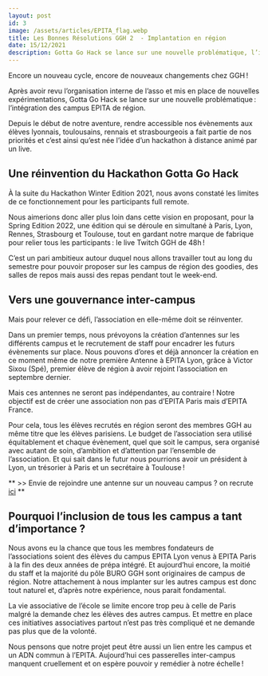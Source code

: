 ```yaml
---
layout: post
id: 3
image: /assets/articles/EPITA_flag.webp
title: Les Bonnes Résolutions GGH 2  - Implantation en région
date: 15/12/2021
description: Gotta Go Hack se lance sur une nouvelle problématique, l’intégration des campus EPITA en région. Depuis le début de notre aventure, rendre accessible nos évènements aux élèves lyonnais, toulousain
---
```


<hback>
<hcontent>

Encore un nouveau cycle, encore de nouveaux changements chez GGH !  

Après avoir revu l’organisation interne de l’asso et mis en place de nouvelles expérimentations, Gotta Go Hack se lance sur une nouvelle problématique : l’intégration des campus EPITA de région.  

Depuis le début de notre aventure, rendre accessible nos évènements aux élèves lyonnais, toulousains, rennais et strasbourgeois a fait partie de nos priorités et c’est ainsi qu’est née l’idée d’un hackathon à distance animé par un live.  


## Une réinvention du Hackathon Gotta Go Hack
À la suite du Hackathon Winter Edition 2021, nous avons constaté les limites de ce fonctionnement pour les participants full remote.  

Nous aimerions donc aller plus loin dans cette vision en proposant, pour la Spring Edition 2022, une édition qui se déroule en simultané à Paris, Lyon, Rennes, Strasbourg et Toulouse, tout en gardant notre marque de fabrique pour relier tous les participants : le live Twitch GGH de 48h ! 

C’est un pari ambitieux autour duquel nous allons travailler tout au long du semestre pour pouvoir proposer sur les campus de région des goodies, des salles de repos mais aussi des repas pendant tout le week-end.


## Vers une gouvernance inter-campus
Mais pour relever ce défi, l’association en elle-même doit se réinventer.  

Dans un premier temps, nous prévoyons la création d’antennes sur les différents campus et le recrutement de staff pour encadrer les futurs évènements sur place. Nous pouvons d’ores et déjà annoncer la création en ce moment même de notre première Antenne à EPITA Lyon, grâce à Victor Sixou (Spé), premier élève de région à avoir rejoint l’association en septembre dernier. 

Mais ces antennes ne seront pas indépendantes, au contraire ! Notre objectif est de créer une association non pas d’EPITA Paris mais d’EPITA France.  

Pour cela, tous les élèves recrutés en région seront des membres GGH au même titre que les élèves parisiens. Le budget de l’association sera utilisé équitablement et chaque évènement, quel que soit le campus, sera organisé avec autant de soin, d’ambition et d’attention par l’ensemble de l’association. Et qui sait dans le futur nous pourrions avoir un président à Lyon, un trésorier à Paris et un secrétaire à Toulouse ! 


** >> Envie de rejoindre une antenne sur un nouveau campus ? on recrute [ici](https://forms.office.com/r/FedcuQtKNt) **


## Pourquoi l’inclusion de tous les campus a tant d’importance ? 

Nous avons eu la chance que tous les membres fondateurs de l’associations soient des élèves du campus EPITA Lyon venus à EPITA Paris à la fin des deux années de prépa intégré. Et aujourd’hui encore, la moitié du staff et la majorité du pôle BURO GGH sont originaires de campus de région. Notre attachement à nous implanter sur les autres campus est donc tout naturel et, d’après notre expérience, nous parait fondamental. 

La vie associative de l’école se limite encore trop peu à celle de Paris malgré la demande chez les élèves des autres campus. Et mettre en place ces initiatives associatives partout n’est pas très compliqué et ne demande pas plus que de la volonté.  

Nous pensons que notre projet peut être aussi un lien entre les campus et un ADN commun à l’EPITA. Aujourd’hui ces passerelles inter-campus manquent cruellement et on espère pouvoir y remédier à notre échelle !  


</hcontent>
</hback>